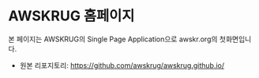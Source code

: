 # AWSKRUG 홈페이지
본 페이지는 AWSKRUG의 Single Page Application으로 awskr.org의 첫화면입니다. 
- 원본 리포지토리: https://github.com/awskrug/awskrug.github.io/
